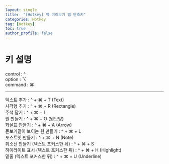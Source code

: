 ```yaml
---
layout: single
title:  "[Hotkey] 맥 미리보기 앱 단축키"
categories: Hotkey
tag: [Hotkey]
toc: true
author_profile: false
---
```


# 키 설명

control : ^  
option : ⌥  
command : ⌘  

***

텍스트 추가 : ^ + ⌘ + T (Text)  
사각형 추가 : ^ + ⌘ + R (Rectangle)  
주석 달기 : ^ + ⌘ + I  
원 만들기 : ^ + ⌘ + O (원모양)  
화살표 만들기 : ^ + ⌘ + A (Arrow)  
돋보기같이 보이는 원 만들기 : ^ + ⌘ + L  
포스트잇 만들기 : ^ + ⌘ + N (Note)  
취소선 만들기 (텍스트 포커스한 뒤) : ^ + ⌘ + S  
하이라이트 표시 (텍스트 포커스한 뒤) : ^ + ⌘ + H (Highlight)  
밑줄 (텍스트 포커스한 뒤) : ^ + ⌘ + U (Underline)  
